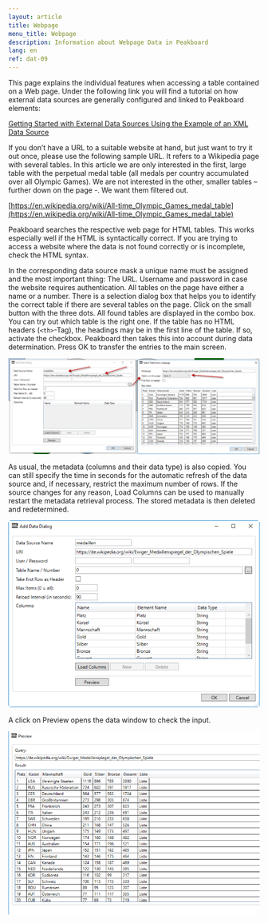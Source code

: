 ```yaml
---
layout: article
title: Webpage
menu_title: Webpage
description: Information about Webpage Data in Peakboard
lang: en
ref: dat-09
---
```

This page explains the individual features when accessing a table contained on a Web page. Under the following link you will find a tutorial on how external data sources are generally configured and linked to Peakboard elements:

[Getting Started with External Data Sources Using the Example of an XML Data Source](/tutorials/03-en-xml-data.html)

If you don’t have a URL to a suitable website at hand, but just want to try it out once, please use the following sample URL. It refers to a Wikipedia page with several tables. In this article we are only interested in the first, large table with the perpetual medal table (all medals per country accumulated over all Olympic Games). We are not interested in the other, smaller tables – further down on the page -. We want them filtered out.

[https://en.wikipedia.org/wiki/All-time_Olympic_Games_medal_table](https://en.wikipedia.org/wiki/All-time_Olympic_Games_medal_table)

Peakboard searches the respective web page for HTML tables. This works especially well if the HTML is syntactically correct. If you are trying to access a website where the data is not found correctly or is incomplete, check the HTML syntax.

In the corresponding data source mask a unique name must be assigned and the most important thing: The URL. Username and password in case the website requires authentication. All tables on the page have either a name or a number. There is a selection dialog box that helps you to identify the correct table if there are several tables on the page. Click on the small button with the three dots. All found tables are displayed in the combo box. You can try out which table is the right one. If the table has no HTML headers (`<th>`-Tag), the headings may be in the first line of the table. If so, activate the checkbox. Peakboard then takes this into account during data determination. Press OK to transfer the entries to the main screen.

![image_1](/assets/images/Data_Sources/Webpage/Webpage01.png)

As usual, the metadata (columns and their data type) is also copied. You can still specify the time in seconds for the automatic refresh of the data source and, if necessary, restrict the maximum number of rows. If the source changes for any reason, Load Columns can be used to manually restart the metadata retrieval process. The stored metadata is then deleted and redetermined.

![image_1](/assets/images/Data_Sources/Webpage/Webpage02.png)

A click on Preview opens the data window to check the input.

![image_1](/assets/images/Data_Sources/Webpage/Webpage03.png)
